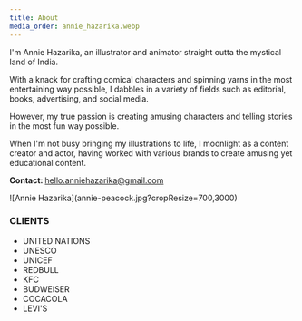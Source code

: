 ```yaml
---
title: About
media_order: annie_hazarika.webp
---
```


<section class="section about pb-0">
    <div class="row">
        <div class="col-lg-7 col-md-12 order-lg-2 mb-4 mb-lg-0" data-aos="fade-up">
            <p>
                I'm Annie Hazarika, an illustrator and animator straight outta the mystical land of India.
            </p>
            <p>
                With a knack for crafting comical characters and spinning yarns in the most entertaining way possible,
                I dabbles in a variety of fields such as editorial, books, advertising, and social media. 
            </p>
            <p>
                However, my true passion is creating amusing characters and telling stories in the most fun way possible. 
            </p>
            <p>
                When I'm not busy bringing my illustrations to life, I moonlight as a content creator and actor, 
                having worked with various brands to create amusing yet educational content.
            </p>
            <p>
                <b>Contact: </b><a href="mailto:hello.anniehazarika@gmail.com">hello.anniehazarika@gmail.com<a>
            </p>
        </div>
        <div class="col-lg-5 col-md-12 ml-auto order-lg-1" data-aos="fade-up" markdown=1>
![Annie Hazarika](annie-peacock.jpg?cropResize=700,3000)
        </div>
    </div>
</section>
      
<!-- ======= Clients Section ======= -->
<section class="section clients">
    <div class="row justify-content-center text-center">
        <div class="col-12" data-aos="fade-up">
            <h3 class="h3 heading">CLIENTS</h3>
            <ul class="list-unstyled mb-0">
                <li>UNITED NATIONS</li>
                <li>UNESCO</li>
                <li>UNICEF</li>
                <li>REDBULL</li>
                <li>KFC</li>
                <li>BUDWEISER</li>
                <li>COCACOLA</li>
                <li>LEVI'S</li>
            </ul>
        </div>
    </div>
</section><!-- End Clients Section -->